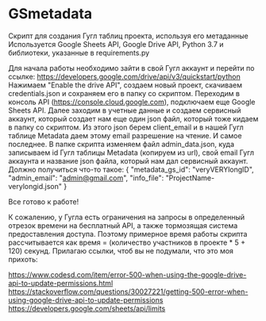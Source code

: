 # GSmetadata

Скрипт для создания Гугл таблиц проекта, используя его метаданные
Используется Google Sheets API, Google Drive API, Python 3.7 и библиотеки, указанные в requirements.py

Для начала работы необходимо зайти в свой Гугл аккаунт и перейти по ссылке: https://developers.google.com/drive/api/v3/quickstart/python
Нажимаем "Enable the drive API", создаем новый проект, скачиваем credentials.json и сохраняем его в папку со скриптом. Переходим в консоль API (https://console.cloud.google.com), подключаем еще Google Sheets API.
Далее заходим в учетные данные и создаем сервисный аккаунт, который создает нам еще один json файл, который тоже кидаем в папку со скриптом. Из этого json берем client_email и в нашей Гугл таблице Metadata даем этому email разрешение на чтение.
И самое последнее. В папке скрипта изменяем файл admin_data.json, куда записываем id Гугл таблицы Metadata (копируем из url), свой email Гугл аккаунта и название json файла, который нам дал сервисный аккаунт. Должно получиться что-то такое:
{
    "metadata_gs_id": "veryVERYlongID",
    "admin_email": "admin@gmail.com",
    "info_file": "ProjectName-verylongid.json"
}

Все готово к работе!

К сожалению, у Гугла есть ограничения на запросы в определенный отрезок времени на бесплатный API, а также тормозящая система предоставления доступа. Поэтому примерное время работы скрипта рассчитывается как время = (количество участников в проекте * 5 + 120) секунд. Прилагаю ссылки, чтоб вы не подумали, что это моя прихоть:

https://www.codesd.com/item/error-500-when-using-the-google-drive-api-to-update-permissions.html
https://stackoverflow.com/questions/30027221/getting-500-error-when-using-google-drive-api-to-update-permissions
https://developers.google.com/sheets/api/limits
